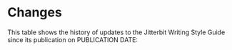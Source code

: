 ﻿# Changes
This table shows the history of updates to the Jitterbit Writing Style Guide since its publication on PUBLICATION DATE:

